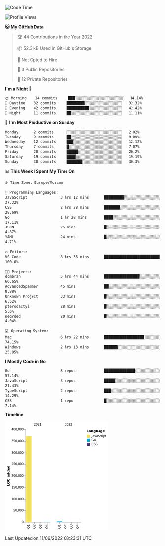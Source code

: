 <!--START_SECTION:waka-->
![Code Time](http://img.shields.io/badge/Code%20Time-330%20hrs%2014%20mins-blue)

![Profile Views](http://img.shields.io/badge/Profile%20Views-0-blue)

**🐱 My GitHub Data** 

> 🏆 44 Contributions in the Year 2022
 > 
> 📦 52.3 kB Used in GitHub's Storage 
 > 
> 🚫 Not Opted to Hire
 > 
> 📜 3 Public Repositories 
 > 
> 🔑 12 Private Repositories  
 > 
**I'm a Night 🦉** 

```text
🌞 Morning    14 commits     ███░░░░░░░░░░░░░░░░░░░░░░   14.14% 
🌆 Daytime    32 commits     ████████░░░░░░░░░░░░░░░░░   32.32% 
🌃 Evening    42 commits     ██████████░░░░░░░░░░░░░░░   42.42% 
🌙 Night      11 commits     ██░░░░░░░░░░░░░░░░░░░░░░░   11.11%

```
📅 **I'm Most Productive on Sunday** 

```text
Monday       2 commits      ░░░░░░░░░░░░░░░░░░░░░░░░░   2.02% 
Tuesday      9 commits      ██░░░░░░░░░░░░░░░░░░░░░░░   9.09% 
Wednesday    12 commits     ███░░░░░░░░░░░░░░░░░░░░░░   12.12% 
Thursday     7 commits      █░░░░░░░░░░░░░░░░░░░░░░░░   7.07% 
Friday       20 commits     █████░░░░░░░░░░░░░░░░░░░░   20.2% 
Saturday     19 commits     ████░░░░░░░░░░░░░░░░░░░░░   19.19% 
Sunday       30 commits     ███████░░░░░░░░░░░░░░░░░░   30.3%

```


📊 **This Week I Spent My Time On** 

```text
⌚︎ Time Zone: Europe/Moscow

💬 Programming Languages: 
JavaScript               3 hrs 12 mins       █████████░░░░░░░░░░░░░░░░   37.32% 
CSS                      2 hrs 28 mins       ███████░░░░░░░░░░░░░░░░░░   28.69% 
Go                       1 hr 28 mins        ████░░░░░░░░░░░░░░░░░░░░░   17.11% 
JSON                     25 mins             █░░░░░░░░░░░░░░░░░░░░░░░░   4.87% 
YAML                     24 mins             █░░░░░░░░░░░░░░░░░░░░░░░░   4.71%

🔥 Editors: 
VS Code                  8 hrs 36 mins       █████████████████████████   100.0%

🐱‍💻 Projects: 
dcmbrzh                  5 hrs 44 mins       ████████████████░░░░░░░░░   66.65% 
AdvancedSpammer          45 mins             ██░░░░░░░░░░░░░░░░░░░░░░░   8.88% 
Unknown Project          33 mins             █░░░░░░░░░░░░░░░░░░░░░░░░   6.52% 
pterodactyl              28 mins             █░░░░░░░░░░░░░░░░░░░░░░░░   5.6% 
negrded                  20 mins             █░░░░░░░░░░░░░░░░░░░░░░░░   4.04%

💻 Operating System: 
Mac                      6 hrs 22 mins       ██████████████████░░░░░░░   74.15% 
Windows                  2 hrs 13 mins       ██████░░░░░░░░░░░░░░░░░░░   25.85%

```

**I Mostly Code in Go** 

```text
Go                       8 repos             ██████████████░░░░░░░░░░░   57.14% 
JavaScript               3 repos             █████░░░░░░░░░░░░░░░░░░░░   21.43% 
TypeScript               2 repos             ███░░░░░░░░░░░░░░░░░░░░░░   14.29% 
CSS                      1 repo              █░░░░░░░░░░░░░░░░░░░░░░░░   7.14%

```


**Timeline**

![Chart not found](https://raw.githubusercontent.com/jeezft/jeezft/main/charts/bar_graph.png) 


 Last Updated on 11/06/2022 08:23:31 UTC
<!--END_SECTION:waka-->
